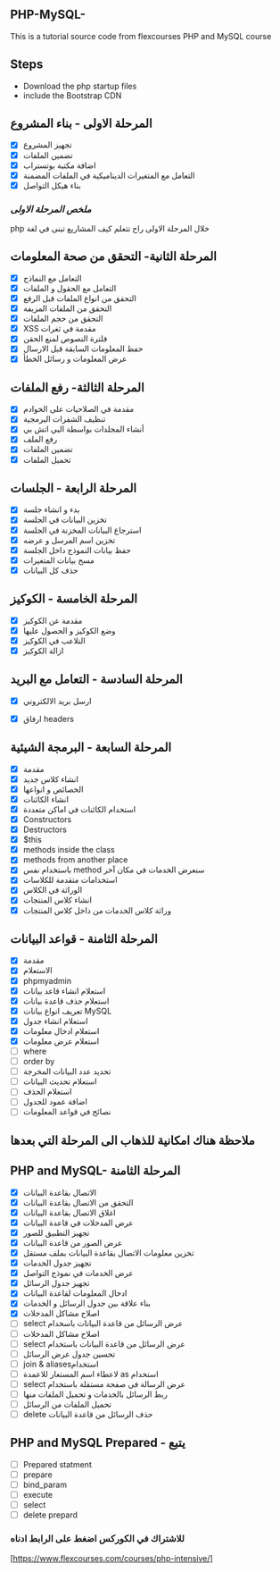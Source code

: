 ## PHP-MySQL-
This is a tutorial source code from flexcourses PHP and MySQL course

 

## Steps 
* Download the php startup files 
* include the Bootstrap CDN

## المرحلة الاولى - بناء المشروع 
* [X] تجهيز المشروع
* [x] تضمين الملفات
* [x] اضافة مكتبة بوتستراب
* [x]  التعامل مع المتغيرات الديناميكية في الملفات المضمنة
* [x]  بناء هيكل التواصل

### *ملخص المرحلة الاولى* 
php خلال المرحلة الاولى راح تتعلم كيف المشاريع تبنى في لغة 

##  المرحلة الثانية- التحقق من صحة المعلومات  
* [x] التعامل مع النماذج
* [x] التعامل مع الحقول و الملفات
* [x] التحقق من انواع الملفات قبل الرفع
* [x] التحقق من الملفات المزيفة
* [x] التحقق من حجم الملفات
* [x] XSS مقدمة في ثغرات
* [x] فلترة النصوص لمنع الحقن
* [x] حفظ المعلومات السابقة قبل الارسال 
* [x] عرض المعلومات و رسائل الخطأ 

## المرحلة الثالثة- رفع الملفات
* [x] مقدمة في الصلاحيات على الخوادم
* [x] تنظيف الشفرات البرمجية
* [x] أنشاء المجلدات بواسطة البي اتش بي
* [x] رفع الملف
* [x] تضمين الملفات
* [x] تحميل الملفات

## المرحلة الرابعة - الجلسات
* [x] بدء و انشاء جلسة
* [x] تخزين البيانات في الجلسة
* [x] استرجاع البيانات المخزنة في الجلسة
* [x] تخزين اسم المرسل و عرضه
* [x] حفظ بيانات النموذج داخل الجلسة
* [x] مسح بيانات المتغيرات
* [x] حذف كل البيانات 

## المرحلة الخامسة - الكوكيز
* [x] مقدمة عن الكوكيز
* [x] وضع الكوكيز و الحصول عليها
* [x] التلاعب في الكوكيز
* [x] ازالة الكوكيز

## المرحلة السادسة - التعامل مع البريد
* [x] ارسل بريد الالكتروني
* [x] ارفاق headers 
 

## المرحلة السابعة - البرمجة الشيئية
* [x] مقدمة
* [x] انشاء كلاس جديد
* [x] الخصائص و انواعها 
* [x] انشاء الكائنات
* [x] استخدام الكائنات في اماكن متعددة
* [x] Constructors
* [x] Destructors
* [x] $this
* [x] methods inside the class
* [x] methods from another place
* [x] باستخدام نفس method سنعرض الخدمات في مكان آخر
* [x] استخدامات متقدمة للكلاسات
* [x] الوراثة في الكلاس
* [x] انشاء كلاس المنتجات
* [x] وراثة كلاس الخدمات من داخل كلاس المنتجات 

## المرحلة الثامنة - قواعد البيانات
* [x] مقدمة
* [x] الاستعلام
* [x] phpmyadmin 
* [x] استعلام انشاء قاعد بيانات
* [x] استعلام حذف قاعدة بيانات
* [x] تعريف انواع بيانات MySQL
* [x] استعلام انشاء جدول
* [x] استعلام ادخال معلومات
* [x] استعلام عرض معلومات
* [ ] where
* [ ] order by
* [ ] تحديد عدد البيانات المخرجة
* [ ] استعلام تحديث البيانات
* [ ] استعلام الحذف
* [ ] اضافة عمود للجدول
* [ ] نصائح في قواعد المعلومات 

## ملاحظة هناك امكانية للذهاب الى المرحلة التي بعدها 

##   PHP and MySQL- المرحلة الثامنة
* [x] الاتصال بقاعدة البيانات
* [x] التحقق من الاتصال بقاعدة البيانات
* [x] اغلاق الاتصال بقاعدة البيانات 
* [x] عرض المدخلات في قاعدة البيانات 
* [x] تجهيز التطبيق للصور
* [x] عرض الصور من قاعدة البيانات 
* [x] تخزين معلومات الاتصال بقاعدة البيانات بملف مستقل
* [x] تجهيز جدول الخدمات 
* [x] عرض الخدمات في نموذج التواصل
* [x] تجهيز جدول الرسائل
* [x] ادخال المعلومات لقاعدة البيانات 
* [x] بناء علاقة بين جدول الرسائل و الخدمات
* [x] اصلاح مشاكل المدخلات
* [ ] select عرض الرسائل من قاعدة البيانات باسخدام 
* [ ] اصلاح مشاكل المدخلات 
* [ ] select عرض الرسائل من قاعدة البيانات باستخدام
* [ ] تحسين جدول عرض الرسائل
* [ ] join & aliasesاستخدام
* [ ] لاعطاء اسم المستعار للاعمدة as استخدام   
* [ ] select عرض الرسالة في صفحة مستقلة باستخدام
* [ ] ربط الرسائل بالخدمات و تحميل الملفات منها
* [ ] تحميل الملفات من الرسائل 
* [ ] delete حذف الرسائل من قاعدة البيانات  

## PHP and MySQL Prepared - يتبع 
* [ ] Prepared statment 
* [ ] prepare
* [ ] bind_param
* [ ] execute
* [ ] select
* [ ] delete prepard 

### للاشتراك في الكوركس اضغط على الرابط ادناه 
[https://www.flexcourses.com/courses/php-intensive/]
